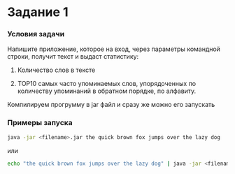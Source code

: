 # Задание 1
### Условия задачи
  Напишите приложение, которое на вход, через параметры командной строки, получит текст и выдаст статистику:
  
   1. Количество слов в тексте
   
   2. TOP10 самых часто упоминаемых слов, упорядоченных по количеству упоминаний в обратном порядке, по алфавиту.


Компилируем прогрумму в jar файл и сразу же можно его запускать

### Примеры запуска

```bash
java -jar <filename>.jar the quick brown fox jumps over the lazy dog
```

или

```bash
echo "the quick brown fox jumps over the lazy dog" | java -jar <filename>.jar
```
